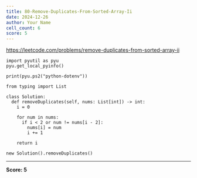 ```yaml
---
title: 80-Remove-Duplicates-From-Sorted-Array-Ii
date: 2024-12-26
author: Your Name
cell_count: 6
score: 5
---
```


https://leetcode.com/problems/remove-duplicates-from-sorted-array-ii


```
import pyutil as pyu
pyu.get_local_pyinfo()
```


```
print(pyu.ps2("python-dotenv"))
```


```
from typing import List
```


```
class Solution:
  def removeDuplicates(self, nums: List[int]) -> int:
    i = 0

    for num in nums:
      if i < 2 or num != nums[i - 2]:
        nums[i] = num
        i += 1

    return i
```


```
new Solution().removeDuplicates()
```


---
**Score: 5**